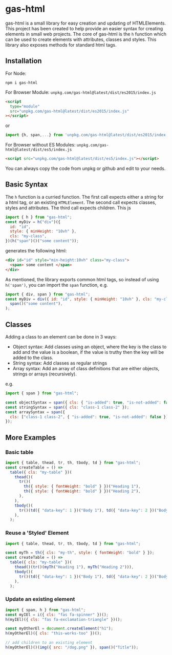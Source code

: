 # gas-html

gas-html is a small library for easy creation and updating of HTMLElements.
This project has been created to help provide an easier syntax for creating elements in small web projects.
The core of gas-html is the `h` function which can be used to create elements with attributes, classes and styles. This library also exposes methods for standard html tags.

## Installation

For Node:

```
npm i gas-html
```

For Browser Module:
`unpkg.com/gas-html@latest/dist/es2015/index.js`

```html
<script
  type="module"
  src="unpkg.com/gas-html@latest/dist/es2015/index.js"
></script>
```

or

```js
import {h, span,...} from 'unpkg.com/gas-html@latest/dist/es2015/index.js'
```

For Browser without ES Modules:
`unpkg.com/gas-html@latest/dist/es5/index.js`

```html
<script src="unpkg.com/gas-html@latest/dist/es5/index.js"></script>
```

You can always copy the code from unpkg or github and edit to your needs.

## Basic Syntax

The `h` function is a curried function. The first call expects either a string for a html tag, or an existing `HTMLElement`. The second call expects classes, styles and attributes. The third call expects children.
This js

```js
import { h } from "gas-html";
const myDiv = h("div")({
  id: "id",
  style: { minHeight: "10vh" },
  cls: "my-class",
})(h("span")()("some content"));
```

generates the following html:

```html
<div id="id" style="min-height:10vh" class="my-class">
  <span> some content </span>
</div>
```

As mentioned, the library exports common html tags, so instead of using `h('span')`, you can import the `span` function, e.g.

```js
import { div, span } from "gas-html";
const myDiv = div({ id: "id", style: { minHeight: "10vh" }, cls: "my-class" })(
  span()("some content"),
);
```

## Classes

Adding a class to an element can be done in 3 ways:

- Object syntax: Add classes using an object, where the key is the class to add and the value is a boolean, if the value is truthy then the key will be added to the class.
- String syntax: Add classes as regular strings
- Array syntax: Add an array of class definitions that are either objects, strings or arrays (recursively).

e.g.

```js
import { span } from "gas-html";

const objectSyntax = span({ cls: { "is-added": true, "is-not-added": false } });
const stringSyntax = span({ cls: "class-1 class-2" });
const arraySyntax = span({
  cls: ["class-1 class-2", { "is-added": true, "is-not-added": false }],
});
```

## More Examples

### Basic table

```js
import { table, thead, tr, th, tbody, td } from "gas-html";
const createTable = () =>
  table({ cls: "my-table" })(
    thead()(
      tr()(
        th({ style: { fontWeight: "bold" } })("Heading 1"),
        th({ style: { fontWeight: "bold" } })("Heading 2"),
      ),
    ),
    tbody()(
      tr()(td({ "data-key": 1 })("Body 1"), td({ "data-key": 2 })("Body 2")),
    ),
  );
```

### Reuse a 'Styled' Element

```js
import { table, thead, tr, th, tbody, td } from "gas-html";

const myTh = th({ cls: "my-th", style: { fontWeight: "bold" } });
const createTable = () =>
  table({ cls: "my-table" })(
    thead()(tr()(myTh("Heading 1"), myTh("Heading 2"))),
    tbody()(
      tr()(td({ "data-key": 1 })("Body 1"), td({ "data-key": 2 })("Body 2")),
    ),
  );
```

### Update an existing element

```js
import { span, h } from "gas-html";
const myIEl = i({ cls: "fas fa-spinner" })();
h(myIEl)({ cls: "fas fa-exclamation-triangle" })();

const myOtherEl = document.createElement("h1");
h(myOtherEl)({ cls: "this-works-too" })();

// add children to an existing element
h(myOtherEl)()(img({ src: "/dog.png" }), span()("Title"));
```
